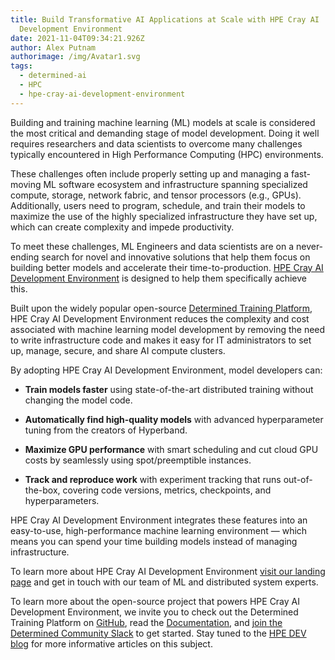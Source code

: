 ```yaml
---
title: Build Transformative AI Applications at Scale with HPE Cray AI
  Development Environment
date: 2021-11-04T09:34:21.926Z
author: Alex Putnam
authorimage: /img/Avatar1.svg
tags:
  - determined-ai
  - HPC
  - hpe-cray-ai-development-environment
---
```

Building and training machine learning (ML) models at scale is considered the most critical and demanding stage of model development. Doing it well requires researchers and data scientists to overcome many challenges typically encountered in High Performance Computing (HPC) environments.


These challenges often include properly setting up and managing a fast-moving ML software ecosystem and infrastructure spanning specialized compute, storage, network fabric, and tensor processors (e.g., GPUs). Additionally, users need to program, schedule, and train their models to maximize the use of the highly specialized infrastructure they have set up, which can create complexity and impede productivity.


To meet these challenges, ML Engineers and data scientists are on a never-ending search for novel and innovative solutions that help them focus on building better models and accelerate their time-to-production. [HPE Cray AI Development Environment](http://hpe.com/ai/cray-ai-development-environment) is designed to help them specifically achieve this.


Built upon the widely popular open-source [Determined Training Platform](https://www.determined.ai/), HPE Cray AI Development Environment reduces the complexity and cost associated with machine learning model development by removing the need to write infrastructure code and makes it easy for IT administrators to set up, manage, secure, and share AI compute clusters.

By adopting HPE Cray AI Development Environment, model developers can:


* **Train models faster** using state-of-the-art distributed training without changing the model code.

* **Automatically find high-quality models** with advanced hyperparameter tuning from the creators of Hyperband.

* **Maximize GPU performance** with smart scheduling and cut cloud GPU costs by seamlessly using spot/preemptible instances.

* **Track and reproduce work** with experiment tracking that runs out-of-the-box, covering code versions, metrics, checkpoints, and hyperparameters.



HPE Cray AI Development Environment integrates these features into an easy-to-use, high-performance machine learning environment — which means you can spend your time building models instead of managing infrastructure. 


To learn more about HPE Cray AI Development Environment [visit our landing page](https://www.hpe.com/us/en/compute/hpc/cray-ai-development.html) and get in touch with our team of ML and distributed system experts. 


To learn more about the open-source project that powers HPE Cray AI Development Environment, we invite you to check out the Determined Training Platform on [GitHub](https://github.com/determined-ai/determined), read the [Documentation](https://docs.determined.ai/latest/), and [join the Determined Community Slack](https://join.slack.com/t/determined-community/shared_invite/zt-cnj7802v-KcVbaUrIzQOwmkmY7gP0Ew) to get started. Stay tuned to the [HPE DEV blog](https://developer.hpe.com/blog) for more informative articles on this subject.



